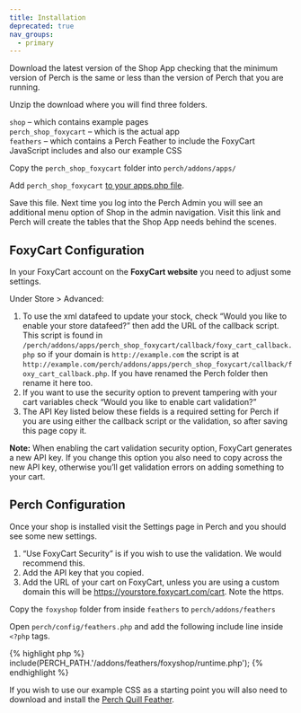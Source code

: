 ```yaml
---
title: Installation
deprecated: true
nav_groups:
  - primary
---
```


Download the latest version of the Shop App checking that the minimum version of Perch is the same or less than the version of Perch that you are running.

Unzip the download where you will find three folders.

`shop` – which contains example pages\
 `perch_shop_foxycart` – which is the actual app\
 `feathers` – which contains a Perch Feather to include the FoxyCart JavaScript includes and also our example CSS

Copy the `perch_shop_foxycart` folder into `perch/addons/apps/`

Add `perch_shop_foxycart` [to your apps.php file](/docs/installing-perch/installing-apps/).

Save this file. Next time you log into the Perch Admin you will see an additional menu option of Shop in the admin navigation. Visit this link and Perch will create the tables that the Shop App needs behind the scenes.

## FoxyCart Configuration

In your FoxyCart account on the **FoxyCart website** you need to adjust
some settings.

Under Store > Advanced:

1.  To use the xml datafeed to update your stock, check “Would you like
    to enable your store datafeed?” then add the URL of the callback
    script. This script is found in
    `/perch/addons/apps/perch_shop_foxycart/callback/foxy_cart_callback.php`
    so if your domain is `http://example.com` the script is at
    `http://example.com/perch/addons/apps/perch_shop_foxycart/callback/foxy_cart_callback.php`.
    If you have renamed the Perch folder then rename it here too.
2.  If you want to use the security option to prevent tampering with
    your cart variables check “Would you like to enable cart
    validation?”
3.  The API Key listed below these fields is a required setting for
    Perch if you are using either the callback script or the validation,
    so after saving this page copy it.

**Note:** When enabling the cart validation security option, FoxyCart
generates a new API key. If you change this option you also need to copy
across the new API key, otherwise you’ll get validation errors on adding
something to your cart.

## Perch Configuration

Once your shop is installed visit the Settings page in Perch and you
should see some new settings.

1.  “Use FoxyCart Security” is if you wish to use the validation. We
    would recommend this.
2.  Add the API key that you copied.
3.  Add the URL of your cart on FoxyCart, unless you are using a custom
    domain this will be https://yourstore.foxycart.com/cart. Note the
    https.

Copy the `foxyshop` folder from inside `feathers` to
`perch/addons/feathers`

Open `perch/config/feathers.php` and add the following include line
inside `<?php` tags.

{% highlight php %}
include(PERCH_PATH.'/addons/feathers/foxyshop/runtime.php');
{% endhighlight %}

If you wish to use our example CSS as a starting point you will also
need to download and install the [Perch Quill
Feather](https://grabaperch.com/add-ons/feathers/quill).
